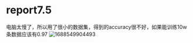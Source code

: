 # report7.5
电脑太慢了，所以用了很小的数据集，得到的accuracy很不好，如果能训练10w条数据应该有0.97
![1688549904493](https://github.com/dllchiuko/report7.5/assets/136559394/b8e8684d-81cb-4f2c-ac7f-84e253383180)
